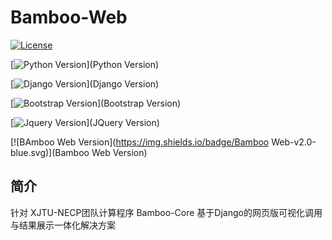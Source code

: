 # Bamboo-Web

[![License](https://img.shields.io/badge/License-Apache2-red.svg)](License)

[![Python Version](https://img.shields.io/badge/python-3.7+-blue.svg)](Python Version)

[![Django Version](https://img.shields.io/badge/Django-3.2+-blue.svg)](Django Version)

[![Bootstrap Version](https://img.shields.io/badge/Bootstrap-4.6+-blue.svg)](Bootstrap Version)

[![Jquery Version](https://img.shields.io/badge/JQuery-1.3+-blue.svg)](JQuery Version)

[![BAmboo Web Version](https://img.shields.io/badge/Bamboo Web-v2.0-blue.svg)](Bamboo Web Version)

## 简介

针对 XJTU-NECP团队计算程序 Bamboo-Core 基于Django的网页版可视化调用与结果展示一体化解决方案

